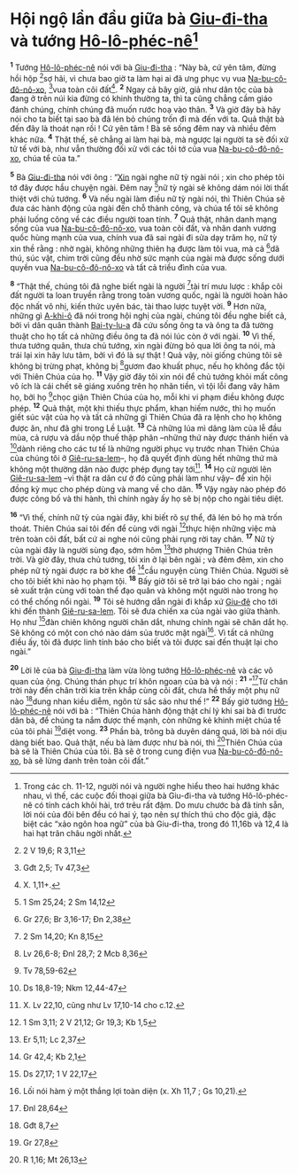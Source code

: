# Hội ngộ lần đầu giữa bà [Giu-đi-tha]() và tướng [Hô-lô-phéc-nê]()[^1-a4aaf190-fa4c-4c8b-b12d-8d8e7f97109d]
<sup><b>1</b></sup> Tướng [Hô-lô-phéc-nê]() nói với bà [Giu-đi-tha]() : “Này bà, cứ yên tâm, đừng hồi hộp [^1@-a4aaf190-fa4c-4c8b-b12d-8d8e7f97109d]sợ hãi, vì chưa bao giờ ta làm hại ai đã ưng phục vụ vua [Na-bu-cô-đô-nô-xo](), [^2@-a4aaf190-fa4c-4c8b-b12d-8d8e7f97109d]vua toàn cõi đất[^2-a4aaf190-fa4c-4c8b-b12d-8d8e7f97109d]. <sup><b>2</b></sup> Ngay cả bây giờ, giả như dân tộc của bà đang ở trên núi kia đừng có khinh thường ta, thì ta cũng chẳng cầm giáo đánh chúng, chính chúng đã muốn rước hoạ vào thân. <sup><b>3</b></sup> Và giờ đây bà hãy nói cho ta biết tại sao bà đã lén bỏ chúng trốn đi mà đến với ta. Quả thật bà đến đây là thoát nạn rồi ! Cứ yên tâm ! Bà sẽ sống đêm nay và nhiều đêm khác nữa. <sup><b>4</b></sup> Thật thế, sẽ chẳng ai làm hại bà, mà ngược lại người ta sẽ đối xử tử tế với bà, như vẫn thường đối xử với các tôi tớ của vua [Na-bu-cô-đô-nô-xo](), chúa tể của ta.”

<sup><b>5</b></sup> Bà [Giu-đi-tha]() nói với ông : “[Xin]() ngài nghe nữ tỳ ngài nói ; xin cho phép tôi tớ đây được hầu chuyện ngài. Đêm nay [^3@-a4aaf190-fa4c-4c8b-b12d-8d8e7f97109d]nữ tỳ ngài sẽ không dám nói lời thất thiệt với chủ tướng. <sup><b>6</b></sup> Và nếu ngài làm điều nữ tỳ ngài nói, thì Thiên Chúa sẽ đưa các hành động của ngài đến chỗ thành công, và chúa tể tôi sẽ không phải luống công về các điều người toan tính. <sup><b>7</b></sup> Quả thật, nhân danh mạng sống của vua [Na-bu-cô-đô-nô-xo](), vua toàn cõi đất, và nhân danh vương quốc hùng mạnh của vua, chính vua đã sai ngài đi sửa dạy trăm họ, nữ tỳ xin thề rằng : nhờ ngài, không những thiên hạ được làm tôi vua, mà cả [^4@-a4aaf190-fa4c-4c8b-b12d-8d8e7f97109d]dã thú, súc vật, chim trời cũng đều nhờ sức mạnh của ngài mà được sống dưới quyền vua [Na-bu-cô-đô-nô-xo]() và tất cả triều đình của vua.

<sup><b>8</b></sup> “Thật thế, chúng tôi đã nghe biết ngài là người [^5@-a4aaf190-fa4c-4c8b-b12d-8d8e7f97109d]tài trí mưu lược : khắp cõi đất người ta loan truyền rằng trong toàn vương quốc, ngài là người hoàn hảo độc nhất vô nhị, kiến thức uyên bác, tài thao lược tuyệt vời. <sup><b>9</b></sup> Hơn nữa, những gì [A-khi-ô]() đã nói trong hội nghị của ngài, chúng tôi đều nghe biết cả, bởi vì dân quân thành [Bai-ty-lu-a]() đã cứu sống ông ta và ông ta đã tường thuật cho họ tất cả những điều ông ta đã nói lúc còn ở với ngài. <sup><b>10</b></sup> Vì thế, thưa tướng quân, thưa chủ tướng, xin ngài đừng bỏ qua lời ông ta nói, mà trái lại xin hãy lưu tâm, bởi vì đó là sự thật ! Quả vậy, nòi giống chúng tôi sẽ không bị trừng phạt, không bị [^6@-a4aaf190-fa4c-4c8b-b12d-8d8e7f97109d]gươm đao khuất phục, nếu họ không đắc tội với Thiên Chúa của họ. <sup><b>11</b></sup> Vậy giờ đây tôi xin nói để chủ tướng khỏi mất công vô ích là cái chết sẽ giáng xuống trên họ nhãn tiền, vì tội lỗi đang vây hãm họ, bởi họ [^7@-a4aaf190-fa4c-4c8b-b12d-8d8e7f97109d]chọc giận Thiên Chúa của họ, mỗi khi vi phạm điều không được phép. <sup><b>12</b></sup> Quả thật, một khi thiếu thực phẩm, khan hiếm nước, thì họ muốn giết súc vật của họ và tất cả những gì Thiên Chúa đã ra lệnh cho họ không được ăn, như đã ghi trong Lề Luật. <sup><b>13</b></sup> Cả những lúa mì dâng làm của lễ đầu mùa, cả rượu và dầu nộp thuế thập phân –những thứ này được thánh hiến và [^8@-a4aaf190-fa4c-4c8b-b12d-8d8e7f97109d]dành riêng cho các tư tế là những người phục vụ trước nhan Thiên Chúa của chúng tôi ở [Giê-ru-sa-lem]()–, họ đã quyết định dùng hết những thứ mà không một thường dân nào được phép đụng tay tới[^3-a4aaf190-fa4c-4c8b-b12d-8d8e7f97109d]. <sup><b>14</b></sup> Họ cử người lên [Giê-ru-sa-lem]() –vì thật ra dân cư ở đó cũng phải làm như vậy– để xin hội đồng kỳ mục cho phép dùng và mang về cho dân. <sup><b>15</b></sup> Vậy ngày nào phép đó được công bố và thi hành, thì chính ngày ấy họ sẽ bị nộp cho ngài tiêu diệt.

<sup><b>16</b></sup> “Vì thế, chính nữ tỳ của ngài đây, khi biết rõ sự thể, đã lén bỏ họ mà trốn thoát. Thiên Chúa sai tôi đến để cùng với ngài [^9@-a4aaf190-fa4c-4c8b-b12d-8d8e7f97109d]thực hiện những việc mà trên toàn cõi đất, bất cứ ai nghe nói cũng phải rụng rời tay chân. <sup><b>17</b></sup> Nữ tỳ của ngài đây là người sùng đạo, sớm hôm [^10@-a4aaf190-fa4c-4c8b-b12d-8d8e7f97109d]thờ phượng Thiên Chúa trên trời. Và giờ đây, thưa chủ tướng, tôi xin ở lại bên ngài ; và đêm đêm, xin cho phép nữ tỳ ngài được ra bờ khe để [^11@-a4aaf190-fa4c-4c8b-b12d-8d8e7f97109d]cầu nguyện cùng Thiên Chúa. Người sẽ cho tôi biết khi nào họ phạm tội. <sup><b>18</b></sup> Bấy giờ tôi sẽ trở lại báo cho ngài ; ngài sẽ xuất trận cùng với toàn thể đạo quân và không một người nào trong họ có thể chống nổi ngài. <sup><b>19</b></sup> Tôi sẽ hướng dẫn ngài đi khắp xứ [Giu-đê]() cho tới khi đến thành [Giê-ru-sa-lem](). Tôi sẽ đưa chiến xa của ngài vào giữa thành. Họ như [^12@-a4aaf190-fa4c-4c8b-b12d-8d8e7f97109d]đàn chiên không người chăn dắt, nhưng chính ngài sẽ chăn dắt họ. Sẽ không có một con chó nào dám sủa trước mặt ngài[^4-a4aaf190-fa4c-4c8b-b12d-8d8e7f97109d]. Vì tất cả những điều ấy, tôi đã được linh tính báo cho biết và tôi được sai đến thuật lại cho ngài.”

<sup><b>20</b></sup> Lời lẽ của bà [Giu-đi-tha]() làm vừa lòng tướng [Hô-lô-phéc-nê]() và các võ quan của ông. Chúng thán phục trí khôn ngoan của bà và nói : <sup><b>21</b></sup> “[^13@-a4aaf190-fa4c-4c8b-b12d-8d8e7f97109d]Từ chân trời này đến chân trời kia trên khắp cùng cõi đất, chưa hề thấy một phụ nữ nào [^14@-a4aaf190-fa4c-4c8b-b12d-8d8e7f97109d]dung nhan kiều diễm, ngôn từ sắc sảo như thế !” <sup><b>22</b></sup> Bấy giờ tướng [Hô-lô-phéc-nê]() nói với bà : “Thiên Chúa hành động thật chí lý khi sai bà đi trước dân bà, để chúng ta nắm được thế mạnh, còn những kẻ khinh miệt chúa tể của tôi phải [^15@-a4aaf190-fa4c-4c8b-b12d-8d8e7f97109d]diệt vong. <sup><b>23</b></sup> Phần bà, trông bà duyên dáng quá, lời bà nói dịu dàng biết bao. Quả thật, nếu bà làm được như bà nói, thì [^16@-a4aaf190-fa4c-4c8b-b12d-8d8e7f97109d]Thiên Chúa của bà sẽ là Thiên Chúa của tôi. Bà sẽ ở trong cung điện vua [Na-bu-cô-đô-nô-xo](), bà sẽ lừng danh trên toàn cõi đất.”

[^1-a4aaf190-fa4c-4c8b-b12d-8d8e7f97109d]: Trong các ch. 11-12, người nói và người nghe hiểu theo hai hướng khác nhau, vì thế, các cuộc đối thoại giữa bà Giu-đi-tha và tướng Hô-lô-phéc-nê có tính cách khôi hài, trớ trêu rất đậm. Do mưu chước bà đã tính sẵn, lời nói của đôi bên đều có hai ý, tạo nên sự thích thú cho độc giả, đặc biệt các “xảo ngôn hoa ngữ” của bà Giu-đi-tha, trong đó 11,16b và 12,4 là hai hạt trân châu ngời nhất.
[^2-a4aaf190-fa4c-4c8b-b12d-8d8e7f97109d]: X. 1,11+.
[^3-a4aaf190-fa4c-4c8b-b12d-8d8e7f97109d]: X. Lv 22,10, cũng như Lv 17,10-14 cho c.12.
[^4-a4aaf190-fa4c-4c8b-b12d-8d8e7f97109d]: Lối nói hàm ý một thắng lợi toàn diện (x. Xh 11,7 ; Gs 10,21).
[^1@-a4aaf190-fa4c-4c8b-b12d-8d8e7f97109d]: 2 V 19,6; R 3,11
[^2@-a4aaf190-fa4c-4c8b-b12d-8d8e7f97109d]: Gđt 2,5; Tv 47,3
[^3@-a4aaf190-fa4c-4c8b-b12d-8d8e7f97109d]: 1 Sm 25,24; 2 Sm 14,12
[^4@-a4aaf190-fa4c-4c8b-b12d-8d8e7f97109d]: Gr 27,6; Br 3,16-17; Đn 2,38
[^5@-a4aaf190-fa4c-4c8b-b12d-8d8e7f97109d]: 2 Sm 14,20; Kn 8,15
[^6@-a4aaf190-fa4c-4c8b-b12d-8d8e7f97109d]: Lv 26,6-8; Đnl 28,7; 2 Mcb 8,36
[^7@-a4aaf190-fa4c-4c8b-b12d-8d8e7f97109d]: Tv 78,59-62
[^8@-a4aaf190-fa4c-4c8b-b12d-8d8e7f97109d]: Ds 18,8-19; Nkm 12,44-47
[^9@-a4aaf190-fa4c-4c8b-b12d-8d8e7f97109d]: 1 Sm 3,11; 2 V 21,12; Gr 19,3; Kb 1,5
[^10@-a4aaf190-fa4c-4c8b-b12d-8d8e7f97109d]: Er 5,11; Lc 2,37
[^11@-a4aaf190-fa4c-4c8b-b12d-8d8e7f97109d]: Gr 42,4; Kb 2,1
[^12@-a4aaf190-fa4c-4c8b-b12d-8d8e7f97109d]: Ds 27,17; 1 V 22,17
[^13@-a4aaf190-fa4c-4c8b-b12d-8d8e7f97109d]: Đnl 28,64
[^14@-a4aaf190-fa4c-4c8b-b12d-8d8e7f97109d]: Gđt 8,7
[^15@-a4aaf190-fa4c-4c8b-b12d-8d8e7f97109d]: Gr 27,8
[^16@-a4aaf190-fa4c-4c8b-b12d-8d8e7f97109d]: R 1,16; Mt 26,13
